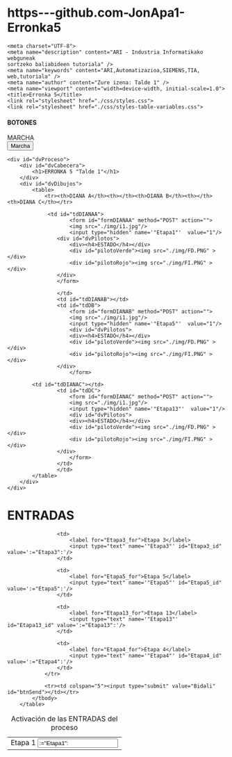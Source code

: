# https---github.com-JonApa1-Erronka5
<!DOCTYPE html>
<html lang="eu">
<head>
    <!-- AWP_In_Variable Name='"Etapa1"' -->
    <!-- AWP_In_Variable Name='"Etapa5"' -->
    <!-- AWP_In_Variable Name='"Etapa13"' -->
    <!-- AWP_In_Variable Name='"Etapa3"' -->
    <!-- AWP_In_Variable Name='"Etapa4"' -->
    <!-- AWP_In_Variable Name='"Etapa12"' -->
    <!-- AWP_In_Variable Name='"Etapa7"' -->

    <meta charset="UTF-8">
    <meta name="description" content="ARI - Industria Informatikako webguneak 
    sortzeko baliabideen tutoriala" />
    <meta name="keywords" content="ARI,Automatizazioa,SIEMENS,TIA,
    web,tutoriala" />
    <meta name="author" content="Zure izena: Talde 1" />
    <meta name="viewport" content="width=device-width, initial-scale=1.0">
    <title>Erronka 5</title>
    <link rel="stylesheet" href="./css/styles.css">
    <link rel="stylesheet" href="./css/styles-table-variables.css">
 
</head>

<body>
<main>
<div id="dvHMI">
    <div id="dvIzq">
        <div id="dvBotonera">
            <div><h4>BOTONES</h4></div>
            <div class="btnMarcha"><span>MARCHA</span>
            <form method="post">
                <input type="hidden" name='"Etapa1"' value="1"/> 
                <input type="submit" name='Marcha' value="Marcha"/> 
            </form>
            </div>
        </div>
    </div>

   
    <div id="dvProceso">
        <div id="dvCabecera">
            <h1>ERRONKA 5 "Talde 1"</h1>
        </div>
        <div id="dvDibujos">
            <table>
                <tr><th>DIANA A</th><th></th><th>DIANA B</th><th></th><th>DIANA C</th></tr>
             
                 <td id="tdDIANAA">
                        <form id="formDIANAA" method="POST" action="">
                        <img src="./img/i1.jpg"/>
                        <input type="hidden" name='"Etapa1"'  value="1"/>
                   	<div id="dvPilotos">
                        <div><h4>ESTADO</h4></div>
                        <div id="pilotoVerde"><img src="./img/FD.PNG" ></div>
                        <div id="pilotoRojo"><img src="./img/FI.PNG" ></div>
                  	</div>                        
                   	</form>

                    </td>
                    <td id="tdDIANAB"></td>
                    <td id="tdDB">
                        <form id="formDIANAB" method="POST" action="">
                        <img src="./img/i1.jpg"/>
                        <input type="hidden" name='"Etapa5"'  value="1"/>
                    	<div id="dvPilotos">
                        <div><h4>ESTADO</h4></div>
                        <div id="pilotoVerde"><img src="./img/FD.PNG" ></div>
                        <div id="pilotoRojo"><img src="./img/FI.PNG" ></div>
                  	</div>                        
                        </form>

 		    <td id="tdDIANAC"></td>
                    <td id="tdDC">
                        <form id="formDIANAC" method="POST" action="">
                        <img src="./img/i1.jpg"/>
                        <input type="hidden" name='"Etapa13"'  value="1"/>
                    	<div id="dvPilotos">
                        <div><h4>ESTADO</h4></div>
                        <div id="pilotoVerde"><img src="./img/FD.PNG" ></div>
                        <div id="pilotoRojo"><img src="./img/FI.PNG" ></div>
                  	</div>                        
                        </form>
                    </td>
                    </td>
            </table>
        </div>
    </div>
</div>

<form method="POST" action="" id="form01">
        <h1>ENTRADAS</h1>
        <table class="minimalistBlack">
            <caption>Activación de las ENTRADAS del proceso</caption>                
            <tbody>
                <tr>
                    <td>
                        <label for="marcha_for">Etapa 1</label>
                        <input type="text" name='"Etapa1"' id="Etapa1_id" value=':="Etapa1":'/>
                    </td>

                    <td>
                        <label for="Etapa3_for">Etapa 3</label>
                        <input type="text" name='"Etapa3"' id="Etapa3_id" value=':="Etapa3":'/>
                    </td>
                    
                    <td>
                        <label for="Etapa5_for">Etapa 5</label>
                        <input type="text" name='"Etapa5"' id="Etapa5_id" value=':="Etapa5":'/>
                    </td>

                    <td>
                        <label for="Etapa13_for">Etapa 13</label>
                        <input type="text" name='"Etapa13"' id="Etapa13_id" value=':="Etapa13":'/>
                    </td>

                    <td>
                        <label for="Etapa4_for">Etapa 4</label>
                        <input type="text" name='"Etapa4"' id="Etapa4_id" value=':="Etapa4":'/>
                    </td>
                </tr>   
                
                <tr><td colspan="5"><input type="submit" value="Bidali" id="btnSend"></td></tr>
            </tbody>
        </table>

</main> 

</body>

</html>
